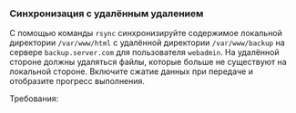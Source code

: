 
### Синхронизация с удалённым удалением

С помощью команды `rsync` синхронизируйте содержимое локальной директории `/var/www/html` с удалённой директории `/var/www/backup` на сервере `backup.server.com` для пользователя `webadmin`. На удалённой стороне должны удаляться файлы, которые больше не существуют на локальной стороне. Включите сжатие данных при передаче и отобразите прогресс выполнения.

Требования:
